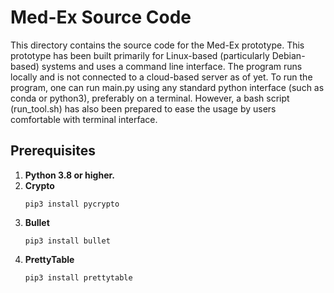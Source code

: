 # Med-Ex Source Code

This directory contains the source code for the Med-Ex prototype. This prototype has been built primarily for Linux-based (particularly Debian-based) systems and uses a command line interface. The program runs locally and is not connected to a cloud-based server as of yet. To run the program, one can run main.py using any standard python interface (such as conda or python3), preferably on a terminal. However, a bash script (run_tool.sh) has also been prepared to ease the usage by users comfortable with terminal interface.

## Prerequisites

1. **Python 3.8 or higher.**
2. **Crypto**
	```shell
	pip3 install pycrypto
	```
3. **Bullet**
	```shell
	pip3 install bullet
	```
4. **PrettyTable**
	```shell
	pip3 install prettytable
	```
